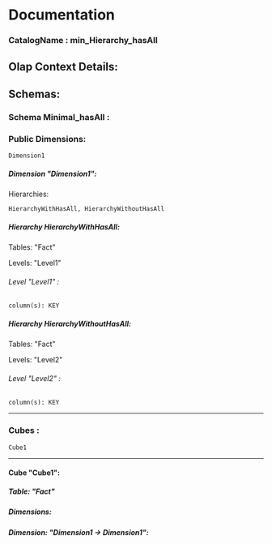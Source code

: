 # Documentation
### CatalogName : min_Hierarchy_hasAll
## Olap Context Details:
## Schemas:
### Schema Minimal_hasAll : 
### Public Dimensions:

    Dimension1

##### Dimension "Dimension1":

Hierarchies:

    HierarchyWithHasAll, HierarchyWithoutHasAll

##### Hierarchy HierarchyWithHasAll:

Tables: "Fact"

Levels: "Level1"

###### Level "Level1" :

    column(s): KEY

##### Hierarchy HierarchyWithoutHasAll:

Tables: "Fact"

Levels: "Level2"

###### Level "Level2" :

    column(s): KEY

---
### Cubes :

    Cube1

---
#### Cube "Cube1":

    

##### Table: "Fact"

##### Dimensions:
##### Dimension: "Dimension1 -> Dimension1":


